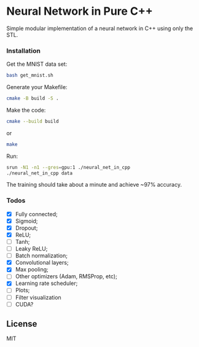 # Neural Network in Pure C++

Simple modular implementation of a neural network in C++ using only the STL. 

### Installation
Get the MNIST data set:

```sh
bash get_mnist.sh
```
Generate your Makefile:
```sh
cmake -B build -S .
```
Make the code:
```sh
cmake --build build 
```
or
```sh
make
```
Run:
```sh
srun -N1 -n1 --gres=gpu:1 ./neural_net_in_cpp
./neural_net_in_cpp data
```
The training should take about a minute and achieve ~97% accuracy.

### Todos
 - [x] Fully connected;
 - [x] Sigmoid;
 - [x] Dropout;
 - [x] ReLU;
 - [ ] Tanh;
 - [ ] Leaky ReLU;
 - [ ] Batch normalization;
 - [x] Convolutional layers;
 - [x] Max pooling;
 - [ ] Other optimizers (Adam, RMSProp, etc);
 - [x] Learning rate scheduler;
 - [ ] Plots;
 - [ ] Filter visualization
 - [ ] CUDA?

License
----

MIT
